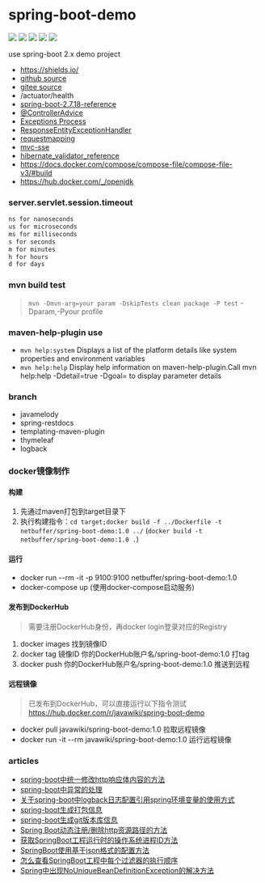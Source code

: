 # spring-boot-demo

![](https://img.shields.io/static/v1?label=java&message=1.8&color=blue)
![](https://img.shields.io/static/v1?label=spring-boot&message=2.7.18&color=blue)
![](https://img.shields.io/static/v1?label=spring-restdocs&message=2.0.4.RELEASE&color=blue)
![](https://img.shields.io/static/v1?label=junit&message=4.13.2&color=black)
![](https://img.shields.io/static/v1?label=hibernate-validator&message=6.2.5.Final&color=blue)

use spring-boot 2.x demo project

* https://shields.io/
* [github source](https://github.com/netbuffer/spring-boot-demo)
* [gitee source](https://gitee.com/netbuffer/spring-boot-demo)
* /actuator/health
* [spring-boot-2.7.18-reference](https://docs.spring.io/spring-boot/docs/2.7.18/reference/htmlsingle/)
* [@ControllerAdvice](https://docs.spring.io/spring-framework/docs/5.3.6/reference/html/web.html#mvc-ann-controller-advice)
* [Exceptions Process](https://docs.spring.io/spring-framework/docs/5.3.6/reference/html/web.html#mvc-ann-exceptionhandler)
* [ResponseEntityExceptionHandler](https://docs.spring.io/spring-framework/docs/5.3.6/javadoc-api/org/springframework/web/servlet/mvc/method/annotation/ResponseEntityExceptionHandler.html)
* [requestmapping](https://docs.spring.io/spring-framework/docs/5.3.6/reference/html/web.html#mvc-ann-requestmapping-registration)
* [mvc-sse](https://docs.spring.io/spring-framework/docs/5.3.6/reference/html/web.html#mvc-ann-async-sse)
* [hibernate_validator_reference](https://docs.jboss.org/hibernate/validator/6.2/reference/en-US/pdf/hibernate_validator_reference.pdf#validator-gettingstarted)
* https://docs.docker.com/compose/compose-file/compose-file-v3/#build
* https://hub.docker.com/_/openjdk

### server.servlet.session.timeout

```html
ns for nanoseconds
us for microseconds
ms for milliseconds
s for seconds
m for minutes
h for hours
d for days
```

### mvn build test

> `mvn -Dmvn-arg=your param -DskipTests clean package -P test`
> -Dparam,-Pyour profile

### maven-help-plugin use

* `mvn help:system` Displays a list of the platform details like system properties and environment variables
* `mvn help:help` Display help information on maven-help-plugin.Call mvn help:help -Ddetail=true -Dgoal=<goal-name> to display parameter details

### branch

* javamelody
* spring-restdocs
* templating-maven-plugin
* thymeleaf
* logback

### docker镜像制作

#### 构建

1. 先通过maven打包到target目录下
2. 执行构建指令：`cd target;docker build -f ../Dockerfile -t netbuffer/spring-boot-demo:1.0 ../` (`docker build -t netbuffer/spring-boot-demo:1.0 .`)

#### 运行

* docker run --rm -it -p 9100:9100 netbuffer/spring-boot-demo:1.0
* docker-compose up (使用docker-compose启动服务)

#### 发布到DockerHub

> 需要注册DockerHub身份，再docker login登录对应的Registry

1. docker images 找到镜像ID
2. docker tag 镜像ID 你的DockerHub账户名/spring-boot-demo:1.0 打tag
3. docker push 你的DockerHub账户名/spring-boot-demo:1.0 推送到远程

#### 远程镜像

> 已发布到DockerHub，可以直接运行以下指令测试
> https://hub.docker.com/r/javawiki/spring-boot-demo

* docker pull javawiki/spring-boot-demo:1.0          拉取远程镜像
* docker run -it --rm javawiki/spring-boot-demo:1.0  运行远程镜像

### articles

* [spring-boot中统一修改http响应体内容的方法](https://www.toutiao.com/i7014375995448820231)
* [spring-boot中异常的处理](https://www.toutiao.com/i7014369292791579148)
* [关于spring-boot中logback日志配置引用spring环境变量的使用方式](https://www.toutiao.com/i7014368145578230304)
* [spring-boot生成打包信息](https://www.toutiao.com/i7013891369404351014)
* [spring-boot生成git版本库信息](https://www.toutiao.com/i7013890854121226789)
* [Spring Boot动态注册/删除http资源路径的方法](https://www.toutiao.com/i7014752212727431694)
* [获取SpringBoot工程运行时的操作系统进程ID方法](https://www.toutiao.com/i7015456367477522977)
* [SpringBoot使用基于json格式的配置方法](https://www.toutiao.com/i7016209186543469069)
* [怎么查看SpringBoot工程中每个过滤器的执行顺序](https://www.toutiao.com/i7016666337527382532)
* [Spring中出现NoUniqueBeanDefinitionException的解决方法](https://www.toutiao.com/i7018897444583113247)
